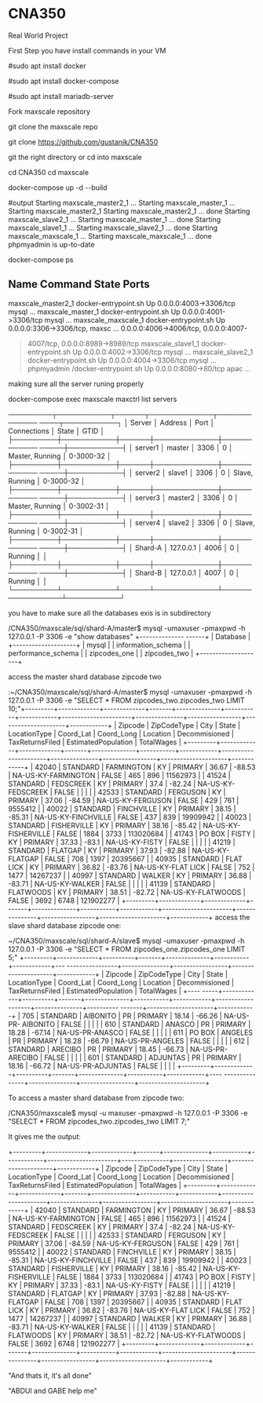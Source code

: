 # CNA350

Real World Project

First Step you have install commands in your VM

#sudo apt install docker

#sudo apt install docker-compose

#sudo apt install mariadb-server

Fork maxscale repository

git clone the maxscale repo

git clone https://github.com/gustanik/CNA350

git the right directory or cd into maxscale

cd CNA350 cd maxscale

docker-compose up -d --build

#output Starting maxscale_master2_1 ... Starting maxscale_master_1 ... Starting maxscale_master2_1 Starting maxscale_master2_1
... done Starting maxscale_slave2_1 ... Starting maxscale_master_1 ... done Starting maxscale_slave1_1 ... Starting
maxscale_slave2_1 ... done Starting maxscale_maxscale_1 ... Starting maxscale_maxscale_1 ... done phpmyadmin is up-to-date

docker-compose ps

  Name                   Command            State            Ports      
--------------------------------------------------------------------------------
     
maxscale_master2_1 docker-entrypoint.sh Up 0.0.0.0:4003->3306/tcp mysql ...
maxscale_master_1 docker-entrypoint.sh Up 0.0.0.0:4001->3306/tcp mysql ...
maxscale_maxscale_1 docker-entrypoint.sh Up 0.0.0.0:3306->3306/tcp, maxsc ... 0.0.0.0:4006->4006/tcp, 0.0.0.0:4007-
>4007/tcp, 0.0.0.0:8989->8989/tcp maxscale_slave1_1 docker-entrypoint.sh Up 0.0.0.0:4002->3306/tcp mysql ...
maxscale_slave2_1 docker-entrypoint.sh Up 0.0.0.0:4004->3306/tcp mysql ...
phpmyadmin /docker-entrypoint.sh Up 0.0.0.0:8080->80/tcp
apac ...

making sure all the server runing properly

docker-compose exec maxscale maxctrl list servers

─────────┬───────────┬──────┬─────────────┬─────────────
────┬───────────┐ │ Server │ Address │ Port │ Connections │ State │ GTID │
├─────────┼───────────┼──────┼─────────────┼────────────
─────┼───────────┤ │ server1 │ master │ 3306 │ 0 │ Master, Running │ 0-3000-32 │
├─────────┼───────────┼──────┼─────────────┼────────────
─────┼───────────┤ │ server2 │ slave1 │ 3306 │ 0 │ Slave, Running │ 0-3000-32 │
├─────────┼───────────┼──────┼─────────────┼────────────
─────┼───────────┤ │ server3 │ master2 │ 3306 │ 0 │ Master, Running │ 0-3002-31 │
├─────────┼───────────┼──────┼─────────────┼────────────
─────┼───────────┤ │ server4 │ slave2 │ 3306 │ 0 │ Slave, Running │ 0-3002-31 │
├─────────┼───────────┼──────┼─────────────┼────────────
─────┼───────────┤ │ Shard-A │ 127.0.0.1 │ 4006 │ 0 │ Running │ │
├─────────┼───────────┼──────┼─────────────┼────────────
─────┼───────────┤ │ Shard-B │ 127.0.0.1 │ 4007 │ 0 │ Running │ │
└─────────┴───────────┴──────┴─────────────┴─────────────────┴───────────┘

you have to make sure all the databases exis is in subdirectory

/CNA350/maxscale/sql/shard-A/master$ mysql -umaxuser -pmaxpwd -h 127.0.0.1 -P 3306 -e "show databases" +--------------
------+ | Database | +--------------------+ | mysql | | information_schema | | performance_schema | | zipcodes_one | |
zipcodes_two | +--------------------+

access the master shard database zipcode two

:~/CNA350/maxscale/sql/shard-A/master$ mysql -umaxuser -pmaxpwd -h 127.0.0.1 -P 3306 -e "SELECT * FROM
zipcodes_two.zipcodes_two LIMIT 10;"+---------+-------------+-------------+-------+--------------+-----------+------------+----------------------+---------------+-----------------+---------------------+------------+
| Zipcode | ZipCodeType | City | State | LocationType | Coord_Lat | Coord_Long | Location | Decommisioned | TaxReturnsFiled | EstimatedPopulation | TotalWages |
+---------+-------------+-------------+-------+--------------+-----------+------------+----------------------+---------------+-----------------+---------------------+------------+
| 42040 | STANDARD | FARMINGTON | KY | PRIMARY | 36.67 | -88.53 | NA-US-KY-FARMINGTON | FALSE | 465 | 896 | 11562973 |
| 41524 | STANDARD | FEDSCREEK | KY | PRIMARY | 37.4 | -82.24 | NA-US-KY-FEDSCREEK | FALSE | | | |
| 42533 | STANDARD | FERGUSON | KY | PRIMARY | 37.06 | -84.59 | NA-US-KY-FERGUSON | FALSE | 429 | 761 | 9555412 |
| 40022 | STANDARD | FINCHVILLE | KY | PRIMARY | 38.15 | -85.31 | NA-US-KY-FINCHVILLE | FALSE | 437 | 839 | 19909942 |
| 40023 | STANDARD | FISHERVILLE | KY | PRIMARY | 38.16 | -85.42 | NA-US-KY-FISHERVILLE | FALSE | 1884 | 3733 | 113020684 |
| 41743 | PO BOX | FISTY | KY | PRIMARY | 37.33 | -83.1 | NA-US-KY-FISTY | FALSE | | | |
| 41219 | STANDARD | FLATGAP | KY | PRIMARY | 37.93 | -82.88 | NA-US-KY-FLATGAP | FALSE | 708 | 1397 | 20395667 |
| 40935 | STANDARD | FLAT LICK | KY | PRIMARY | 36.82 | -83.76 | NA-US-KY-FLAT LICK | FALSE | 752 | 1477 | 14267237 |
| 40997 | STANDARD | WALKER | KY | PRIMARY | 36.88 | -83.71 | NA-US-KY-WALKER | FALSE | | | |
| 41139 | STANDARD | FLATWOODS | KY | PRIMARY | 38.51 | -82.72 | NA-US-KY-FLATWOODS | FALSE | 3692 | 6748 | 121902277 |
+---------+-------------+-------------+-------+--------------+-----------+------------+----------------------+---------------+-----------------+---------------------+------------+
access the slave shard database zipcode one:

~/CNA350/maxscale/sql/shard-A/slave$ mysql -umaxuser -pmaxpwd -h 127.0.0.1 -P 3306 -e "SELECT * FROM
zipcodes_one.zipcodes_one LIMIT 5;" +---------+-------------+----------+-------+--------------+-----------+------------+---
----------------+---------------+-----------------+---------------------+------------+ | Zipcode | ZipCodeType | City | State |
LocationType | Coord_Lat | Coord_Long | Location | Decommisioned | TaxReturnsFiled | EstimatedPopulation | TotalWages | +----
-----+-------------+----------+-------+--------------+-----------+------------+-------------------+---------------+----------
-------+---------------------+------------+ | 705 | STANDARD | AIBONITO | PR | PRIMARY | 18.14 | -66.26 | NA-US-PR-
AIBONITO | FALSE | | | | | 610 | STANDARD | ANASCO | PR | PRIMARY | 18.28 | -67.14 | NA-US-PR-ANASCO | FALSE | | | | | 611 |
PO BOX | ANGELES | PR | PRIMARY | 18.28 | -66.79 | NA-US-PR-ANGELES | FALSE | | | | | 612 | STANDARD | ARECIBO | PR |
PRIMARY | 18.45 | -66.73 | NA-US-PR-ARECIBO | FALSE | | | | | 601 | STANDARD | ADJUNTAS | PR | PRIMARY | 18.16 | -66.72 |
NA-US-PR-ADJUNTAS | FALSE | | | | +---------+-------------+----------+-------+--------------+-----------+------------+----
---------------+---------------+-----------------+---------------------+

To access a master shard database from zipcode two:

/CNA350/maxscale$ mysql -u maxuser -pmaxpwd -h 127.0.0.1 -P 3306 -e "SELECT * FROM zipcodes_two.zipcodes_two LIMIT 7;"

It gives me the output:

+---------+-------------+-------------+-------+--------------+-----------+------------+----------------------+---------------+-----------------+---------------------+------------+
| Zipcode | ZipCodeType | City | State | LocationType | Coord_Lat | Coord_Long | Location | Decommisioned | TaxReturnsFiled | EstimatedPopulation | TotalWages |
+---------+-------------+-------------+-------+--------------+-----------+------------+----------------------+---------------+-----------------+---------------------+------------+
| 42040 | STANDARD | FARMINGTON | KY | PRIMARY | 36.67 | -88.53 | NA-US-KY-FARMINGTON | FALSE | 465 | 896 | 11562973 |
| 41524 | STANDARD | FEDSCREEK | KY | PRIMARY | 37.4 | -82.24 | NA-US-KY-FEDSCREEK | FALSE | | | |
| 42533 | STANDARD | FERGUSON | KY | PRIMARY | 37.06 | -84.59 | NA-US-KY-FERGUSON | FALSE | 429 | 761 | 9555412 |
| 40022 | STANDARD | FINCHVILLE | KY | PRIMARY | 38.15 | -85.31 | NA-US-KY-FINCHVILLE | FALSE | 437 | 839 | 19909942 |
| 40023 | STANDARD | FISHERVILLE | KY | PRIMARY | 38.16 | -85.42 | NA-US-KY-FISHERVILLE | FALSE | 1884 | 3733 | 113020684 |
| 41743 | PO BOX | FISTY | KY | PRIMARY | 37.33 | -83.1 | NA-US-KY-FISTY | FALSE | | | |
| 41219 | STANDARD | FLATGAP | KY | PRIMARY | 37.93 | -82.88 | NA-US-KY-FLATGAP | FALSE | 708 | 1397 | 20395667 |
| 40935 | STANDARD | FLAT LICK | KY | PRIMARY | 36.82 | -83.76 | NA-US-KY-FLAT LICK | FALSE | 752 | 1477 | 14267237 |
| 40997 | STANDARD | WALKER | KY | PRIMARY | 36.88 | -83.71 | NA-US-KY-WALKER | FALSE | | | |
| 41139 | STANDARD | FLATWOODS | KY | PRIMARY | 38.51 | -82.72 | NA-US-KY-FLATWOODS | FALSE | 3692 | 6748 | 121902277 |
+---------+-------------+-------------+-------+--------------+-----------+------------+----------------------+---------------+-----------------+---------------------+------------+

"And thats it, it's all done"

"ABDUl and GABE help me"
